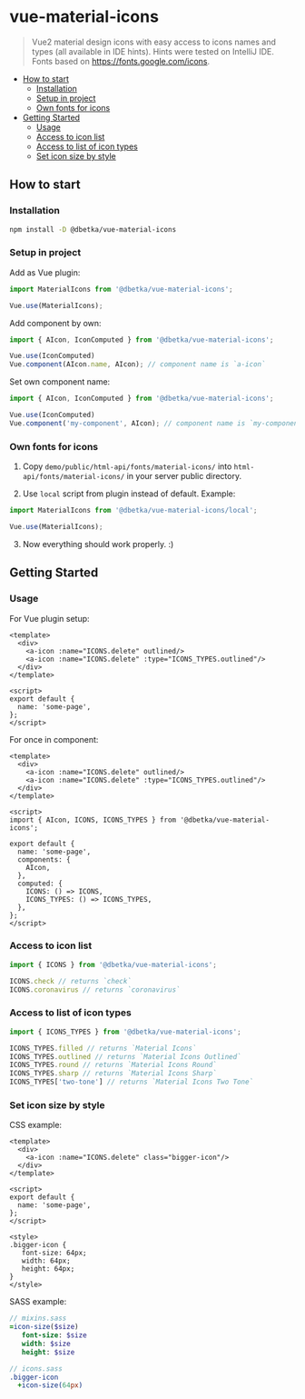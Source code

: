 # vue-material-icons
> Vue2 material design icons with easy access to icons names and types (all available in IDE hints).
Hints were tested on IntelliJ IDE. Fonts based on https://fonts.google.com/icons.

- [How to start](#how-to-start)
   - [Installation](#installation)
   - [Setup in project](#setup-in-project)
   - [Own fonts for icons](#own-fonts-for-icons)
- [Getting Started](#getting-started)
   - [Usage](#usage)
   - [Access to icon list](#access-to-icon-list)
   - [Access to list of icon types](#access-to-list-of-icon-types)
   - [Set icon size by style](#set-icon-size-by-style)

## How to start

### Installation
```bash
npm install -D @dbetka/vue-material-icons
```

### Setup in project

Add as Vue plugin:
```js
import MaterialIcons from '@dbetka/vue-material-icons';

Vue.use(MaterialIcons);
```

Add component by own:
```js
import { AIcon, IconComputed } from '@dbetka/vue-material-icons';

Vue.use(IconComputed)
Vue.component(AIcon.name, AIcon); // component name is `a-icon`
```

Set own component name:
```js
import { AIcon, IconComputed } from '@dbetka/vue-material-icons';

Vue.use(IconComputed)
Vue.component('my-component', AIcon); // component name is `my-component`
```

###  Own fonts for icons
1. Copy `demo/public/html-api/fonts/material-icons/` into `html-api/fonts/material-icons/`
   in your server public directory.

2. Use `local` script from plugin instead of default. Example:

```js
import MaterialIcons from '@dbetka/vue-material-icons/local';

Vue.use(MaterialIcons);
```

3. Now everything should work properly. :)


## Getting Started

### Usage

For Vue plugin setup:
```vue
<template>
  <div>
    <a-icon :name="ICONS.delete" outlined/>
    <a-icon :name="ICONS.delete" :type="ICONS_TYPES.outlined"/>
  </div>
</template>

<script>
export default {
  name: 'some-page',
};
</script>
```

For once in component:
```vue
<template>
  <div>
    <a-icon :name="ICONS.delete" outlined/>
    <a-icon :name="ICONS.delete" :type="ICONS_TYPES.outlined"/>
  </div>
</template>

<script>
import { AIcon, ICONS, ICONS_TYPES } from '@dbetka/vue-material-icons';

export default {
  name: 'some-page',
  components: {
    AIcon,
  },
  computed: {
    ICONS: () => ICONS,
    ICONS_TYPES: () => ICONS_TYPES,
  },
};
</script>
```

### Access to icon list
```js
import { ICONS } from '@dbetka/vue-material-icons';

ICONS.check // returns `check`
ICONS.coronavirus // returns `coronavirus`
```

### Access to list of icon types
```js
import { ICONS_TYPES } from '@dbetka/vue-material-icons';

ICONS_TYPES.filled // returns `Material Icons`
ICONS_TYPES.outlined // returns `Material Icons Outlined`
ICONS_TYPES.round // returns `Material Icons Round`
ICONS_TYPES.sharp // returns `Material Icons Sharp`
ICONS_TYPES['two-tone'] // returns `Material Icons Two Tone`
```

### Set icon size by style

CSS example:
```vue
<template>
  <div>
    <a-icon :name="ICONS.delete" class="bigger-icon"/>
  </div>
</template>

<script>
export default {
  name: 'some-page',
};
</script>

<style>
.bigger-icon {
   font-size: 64px;
   width: 64px;
   height: 64px;
}
</style>
```

SASS example:
```sass
// mixins.sass
=icon-size($size)
   font-size: $size
   width: $size
   height: $size

// icons.sass
.bigger-icon 
  +icon-size(64px)
```
